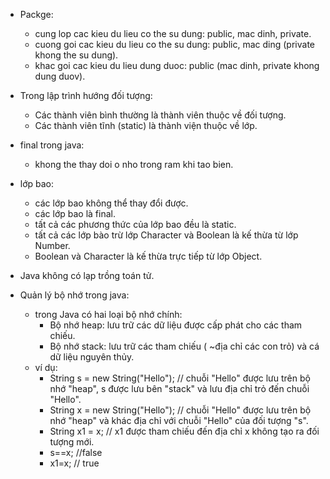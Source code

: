- Packge:
    + cung lop cac kieu du lieu co the su dung: public, mac dinh, private.
    + cuong goi cac kieu du lieu co the su dung: public, mac ding (private khong the su dung).
    + khac goi cac kieu du lieu dung duoc: public (mac dinh, private khong dung duov).
      
- Trong lập trình hướng đối tượng:
  + Các thành viên bình thường là thành viên thuộc về đối tượng.
  + Các thành viên tĩnh (static) là thành viện thuộc về lớp.

- final trong java:
  + khong the thay doi o nho trong ram khi tao bien.
 
- lớp bao:
  + các lớp bao không thể thay đổi được.
  + các lớp bao là final.
  + tất cả các phương thức của lớp bao đều là static.
  + tất cả các lớp bào trừ lớp Character và Boolean là kế thừa từ lớp Number.
  + Boolean và Character là kế thừa trực tiếp từ lớp Object.
  
- Java không có lạp trồng toán tử.

- Quản lý bộ nhớ trong java:
  + trong Java có hai loại bộ nhớ chính:
    + Bộ nhớ heap: lưu trữ các dữ liệu được cấp phát cho các tham chiếu.
    + Bộ nhớ stack: lưu trữ các tham chiếu ( ~địa chỉ các con trỏ) và cá dữ liệu nguyên thủy.
  + ví dụ:
    + String s = new String("Hello"); // chuỗi "Hello" được lưu trên bộ nhớ "heap",  s được lưu bên "stack" và lưu địa chỉ trỏ đến chuỗi "Hello".
    + String x = new String("Hello"); // chuỗi "Hello" được lưu trên bộ nhớ "heap" và khác địa chỉ với chuỗi "Hello" của đối tượng "s".
    + String x1 = x; // x1 được tham chiếu đến địa chỉ x không tạo ra đối tượng mới.
    + s==x; //false
    + x1=x; // true
          
      

    
